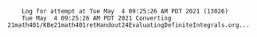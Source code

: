         Log for attempt at Tue May  4 09:25:26 AM PDT 2021 (13026)
        Tue May  4 09:25:26 AM PDT 2021 Converting 21math401/KBe21math401retHandout24EvaluatingDefiniteIntegrals.org...
